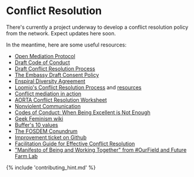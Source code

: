 # Conflict Resolution

There's currently a project underway to develop a conflict resolution policy from the network. Expect updates here soon.

In the meantime, here are some useful resources:

* [Open Mediation Protocol](https://docs.google.com/document/d/1WU0cf3wyeX4NIgXPDOzocn9UxAUM5aDaN_9VZGf5sB4/edit?usp=sharing)
* [Draft Code of Conduct](https://docs.google.com/document/d/1sUUBnAako83gGkRdh7I3xpDil45IxvTQJdQli5BFArU/edit#)
* [Draft Conflict Resolution Process](https://docs.google.com/document/d/1mDuZRuF9Yvf3YsN7_4izs6VcN1EWNIbM3ZFneABLCTI/edit)
* [The Embassy Draft Consent Policy](https://docs.google.com/document/d/1gvWpQb4eOWhT8KMAv6Sl2eVcdWS0Z3_L-sTknh8kYRc/edit#)
* [Enspiral Diversity Agreement](../diversity_agreement.md)
* [Loomio's Conflict Resolution Process](http://loomio.coop/conflict_resolution.html) and [resources](http://loomio.coop/conflict_resolution_resources.html)
* [Conflict mediation in action](https://github.com/valueflows/valueflows/files/371989/Conflict.Mediation.in.Action.March.2015.pdf)
* [AORTA Conflict Resolution Worksheet](https://github.com/valueflows/valueflows/files/371994/AORTA.Conflict.Resolution.Worksheet.pdf)
* [Nonviolent Communication](http://cnvc.org/)
* [Codes of Conduct: When Being Excellent is Not Enough](https://modelviewculture.com/pieces/codes-of-conduct-when-being-excellent-is-not-enough)
* [Geek Feminism wiki](http://geekfeminism.wikia.com/wiki/Code_of_conduct_evaluations#Effective_codes_of_conduct)
* [Buffer's 10 values](https://open.buffer.com/buffer-values/)
* [The FOSDEM Conundrum](http://www.sarahmei.com/blog/2015/02/01/the-fosdem-conundrum/)
* [Improvement ticket on Github](https://github.com/enspiral/improvements/issues/103)
* [Facilitation Guide for Effective Conflict Resolution](http://peacefulschoolsinternational.org/wp-content/uploads/cooperative-guide-to-conflict-resolution.pdf)
* ["Manifesto of Being and Working Together" from #OurField and Future Farm Lab](http://www.phoebetickell.com/s/Manifesto_of_Being_and_Working_Together-c3kd.pdf)

{% include 'contributing_hint.md' %}
